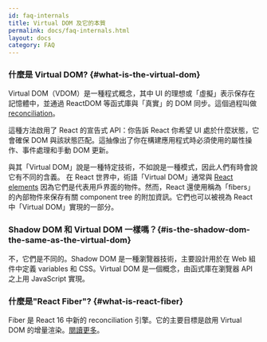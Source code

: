 ```yaml
---
id: faq-internals
title: Virtual DOM 及它的本質
permalink: docs/faq-internals.html
layout: docs
category: FAQ
---
```


### 什麼是 Virtual DOM? {#what-is-the-virtual-dom}

Virtual DOM（VDOM）是一種程式概念，其中 UI 的理想或「虛擬」表示保存在記憶體中，並通過 ReactDOM 等函式庫與「真實」的 DOM 同步。這個過程叫做 [reconciliation](/docs/reconciliation.html)。

這種方法啟用了 React 的宣告式 API：你告訴 React 你希望 UI 處於什麼狀態，它會確保 DOM 與該狀態匹配。這抽像出了你在構建應用程式時必須使用的屬性操作、事件處理和手動 DOM 更新。

與其「Virtual DOM」說是一種特定技術，不如說是一種模式，因此人們有時會說它有不同的含義。 在 React 世界中，術語「Virtual DOM」通常與 [React elements](/docs/rendering-elements.html) 因為它們是代表用戶界面的物件。然而，React 還使用稱為「fibers」的內部物件來保存有關 component tree 的附加資訊。它們也可以被視為 React 中「Virtual DOM」實現的一部分。

### Shadow DOM 和 Virtual DOM 一樣嗎？{#is-the-shadow-dom-the-same-as-the-virtual-dom}

不，它們是不同的。Shadow DOM 是一種瀏覽器技術，主要設計用於在 Web 組件中定義 variables 和 CSS。Virtual DOM 是一個概念，由函式庫在瀏覽器 API 之上用 JavaScript 實現。

### 什麼是"React Fiber"? {#what-is-react-fiber}

Fiber 是 React 16 中新的 reconciliation 引擎。它的主要目標是啟用 Virtual DOM 的增量渲染。[閱讀更多](https://github.com/acdlite/react-fiber-architecture)。
